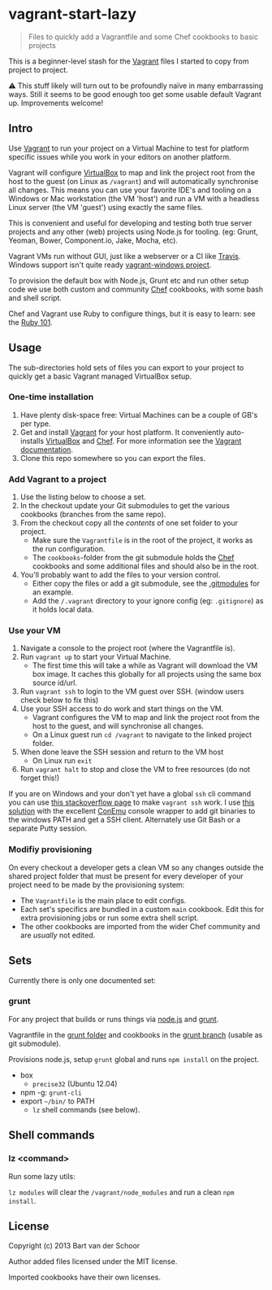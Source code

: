 # vagrant-start-lazy

> Files to quickly add a Vagrantfile and some Chef cookbooks to basic projects

This is a beginner-level stash for the [Vagrant](http://www.vagrantup.com) files I started to copy from project to project. 

:warning: This stuff likely will turn out to be profoundly naïve in many embarrassing ways. Still it seems to be good enough too get some usable default Vagrant up. Improvements welcome!

## Intro

Use [Vagrant](http://www.vagrantup.com) to run your project on a Virtual Machine to test for platform specific issues while you work in your editors on another platform. 

Vagrant will configure [VirtualBox](https://www.virtualbox.org/) to map and link the project root from the host to the guest (on Linux as `/vagrant`) and will automatically synchronise all changes. This means you can use your favorite IDE's and tooling on a Windows or Mac workstation (the VM 'host') and run a VM with a headless Linux server (the VM 'guest') using exactly the same files. 

This is convenient and useful for developing and testing both true server projects and any other (web) projects using Node.js for tooling. (eg: Grunt, Yeoman, Bower, Component.io, Jake, Mocha, etc). 

Vagrant VMs run without GUI, just like a webserver or a CI like [Travis](http://www.travis-ci.org/). Windows support isn't quite ready [vagrant-windows project](https://github.com/WinRb/vagrant-windows).

To provision the default box with Node.js, Grunt etc and run other setup code we use both custom and community [Chef](http://community.opscode.com/) cookbooks, with some bash and shell script. 

Chef and Vagrant use Ruby to configure things, but it is easy to learn: see the [Ruby 101](http://docs.opscode.com/just_enough_ruby_for_chef.html).

## Usage

The sub-directories hold sets of files you can export to your project to quickly get a basic Vagrant managed VirtualBox setup.

### One-time installation

1. Have plenty disk-space free: Virtual Machines can be a couple of GB's per type.
1. Get and install [Vagrant](http://www.vagrantup.com) for your host platform. It conveniently auto-installs [VirtualBox](https://www.virtualbox.org/) and [Chef](http://community.opscode.com/). For more information see the [Vagrant documentation](http://docs.vagrantup.com/v2/installation/index.html). 
1. Clone this repo somewhere so you can export the files.

### Add Vagrant to a project

1. Use the listing below to choose a set. 
1. In the checkout update your Git submodules to get the various cookbooks (branches from the same repo).
1. From the checkout copy all the *contents* of one set folder to your project. 
	* Make sure the `Vagrantfile` is in the root of the project, it works as the run configuration. 
	* The `cookbooks`-folder from the git submodule holds the [Chef](http://community.opscode.com/) cookbooks and some additional files and should also be in the root.
1. You'll probably want to add the files to your version control.
	* Either copy the files or add a git submodule, see the [.gitmodules](https://github.com/Bartvds/vagrant-start-lazy/blob/master/.gitmodules) for an example.
	* Add the `/.vagrant` directory to your ignore config (eg: `.gitignore`) as it holds local data.

### Use your VM

1. Navigate a console to the project root (where the Vagrantfile is).
1. Run `vagrant up` to start your Virtual Machine. 
	* The first time this will take a while as Vagrant will download the VM box image. It caches this globally for all projects using the same box source id/url.
1. Run `vagrant ssh` to login to the VM guest over SSH. (window users check below to fix this)
1. Use your SSH access to do work and start things on the VM.
	* Vagrant configures the VM to map and link the project root from the host to the guest, and will synchronise all changes.
	* On a Linux guest run `cd /vagrant` to navigate to the linked project folder.
1. When done leave the SSH session and return to the VM host
	* On Linux run `exit`
1. Run `vagrant halt` to stop and close the VM to free resources (do not forget this!)

If you are on Windows and your don't yet have a global `ssh` cli command you can use [this stackoverflow page](http://stackoverflow.com/questions/9885108/ssh-to-vagrant-box-in-windows) to make `vagrant ssh` work. I use [this solution](http://stackoverflow.com/a/16247703/1026362) with the excellent [ConEmu](https://code.google.com/p/conemu-maximus5/) console wrapper to add git binaries to the windows PATH and get a SSH client. Alternately use Git Bash or a separate Putty session.

### Modifiy provisioning

On every checkout a developer gets a clean VM so any changes outside the shared project folder that must be present for every developer of your project need to be made by the provisioning system:

* The `Vagrantfile` is the main place to edit configs.
* Each set's specifics are bundled in a custom `main` cookbook. Edit this for extra provisioning jobs or run some extra shell script.
* The other cookbooks are imported from the wider Chef community and are *usually* not edited.

## Sets

Currently there is only one documented set:

### grunt

For any project that builds or runs things via [node.js](http://nodejs.org) and [grunt](http://www.gruntjs.com). 

Vagrantfile in the [grunt folder](https://github.com/Bartvds/vagrant-start-lazy/tree/master/grunt) and cookbooks in the [grunt branch](https://github.com/Bartvds/vagrant-start-lazy/tree/grunt) (usable as git submodule).

Provisions node.js, setup `grunt` global and runs `npm install` on the project.

* box
	* `precise32` (Ubuntu 12.04)
* npm -g: `grunt-cli`
* export `~/bin/` to PATH 
	* `lz` shell commands (see below).

## Shell commands

### lz &lt;command&gt;

Run some lazy utils:

`lz modules` will clear the `/vagrant/node_modules` and run a clean `npm install`.

## License

Copyright (c) 2013 Bart van der Schoor

Author added files licensed under the MIT license.

Imported cookbooks have their own licenses.